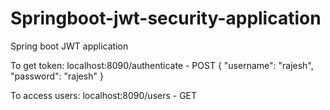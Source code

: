 # Springboot-jwt-security-application
Spring boot JWT application


To get token:
localhost:8090/authenticate  - POST
{
	"username": "rajesh",
	"password": "rajesh"
}

To access users:
localhost:8090/users   - GET
